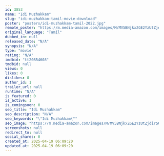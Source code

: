```yaml
---
id: 3853
name: "Idi Muzhakkam"
slug: "idi-muzhakkam-tamil-movie-download"
poster: "posters/idi-muzhakkam-tamil-2022.jpg"
remote_poster: "https://m.media-amazon.com/images/M/MV5BNjkxZGE2YzUtZjdiYS00MzkwLWE2ODYtMTYyZGZkYzU1MTA3XkEyXkFqcGdeQXVyMTEzNzg0Mjkx._V1_SX300.jpg"
original_language: "Tamil"
dubbed_in: null
released_date: "N/A"
synopsis: "N/A"
type: "movie"
rating: "N/A"
imdbid: "tt20854608"
tmdbid: null
views: 0
likes: 0
dislikes: 0
author_id: 1
trailer_url: null
runtime: "N/A"
is_featured: 0
is_active: 1
is_comingsoon: 0
seo_title: "Idi Muzhakkam"
seo_description: "N/A"
seo_keywords: "\"Idi Muzhakkam\""
seo_image: "https://m.media-amazon.com/images/M/MV5BNjkxZGE2YzUtZjdiYS00MzkwLWE2ODYtMTYyZGZkYzU1MTA3XkEyXkFqcGdeQXVyMTEzNzg0Mjkx._V1_SX300.jpg"
screenshots: null
redirect_to: null
social_shares: 0
created_at: 2025-04-19 06:09:20
updated_at: 2025-04-19 06:09:20
---
```


